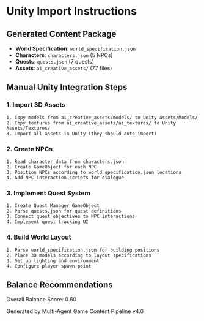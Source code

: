 # Unity Import Instructions

## Generated Content Package
- **World Specification**: `world_specification.json`
- **Characters**: `characters.json` (5 NPCs)
- **Quests**: `quests.json` (7 quests)
- **Assets**: `ai_creative_assets/` (77 files)

## Manual Unity Integration Steps

### 1. Import 3D Assets
```
1. Copy models from ai_creative_assets/models/ to Unity Assets/Models/
2. Copy textures from ai_creative_assets/ai_textures/ to Unity Assets/Textures/
3. Import all assets in Unity (they should auto-import)
```

### 2. Create NPCs
```
1. Read character data from characters.json
2. Create GameObject for each NPC
3. Position NPCs according to world_specification.json locations
4. Add NPC interaction scripts for dialogue
```

### 3. Implement Quest System
```
1. Create Quest Manager GameObject
2. Parse quests.json for quest definitions
3. Connect quest objectives to NPC interactions
4. Implement quest tracking UI
```

### 4. Build World Layout
```
1. Parse world_specification.json for building positions
2. Place 3D models according to layout specifications
3. Set up lighting and environment
4. Configure player spawn point
```

## Balance Recommendations
Overall Balance Score: 0.60

Generated by Multi-Agent Game Content Pipeline v4.0
